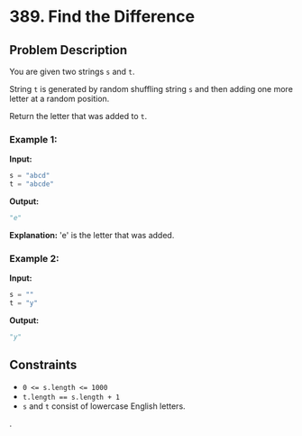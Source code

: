 
# 389. Find the Difference

## Problem Description

You are given two strings `s` and `t`.

String `t` is generated by random shuffling string `s` and then adding one more letter at a random position.

Return the letter that was added to `t`.

### Example 1:

**Input:**
```python
s = "abcd"
t = "abcde"
```

**Output:**
```python
"e"
```

**Explanation:**
'e' is the letter that was added.

### Example 2:

**Input:**
```python
s = ""
t = "y"
```

**Output:**
```python
"y"
```

## Constraints

- `0 <= s.length <= 1000`
- `t.length == s.length + 1`
- `s` and `t` consist of lowercase English letters.

.
